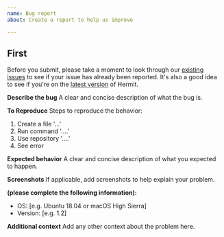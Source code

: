 ```yaml
---
name: Bug report
about: Create a report to help us improve

---
```


## First

Before you submit, please take a moment to look through our [existing
issues] to see if your issue has already been reported. It's also a
good idea to see if you're on the [latest version] of Hermit.

[existing issues]: https://github.com/bike-barn/hermit/issues
[latest version]: https://github.com/bike-barn/hermit/releases

**Describe the bug**
A clear and concise description of what the bug is.

**To Reproduce**
Steps to reproduce the behavior:
1. Create a file '...'
2. Run command '....'
3. Use repository '....'
4. See error

**Expected behavior**
A clear and concise description of what you expected to happen.

**Screenshots**
If applicable, add screenshots to help explain your problem.

**(please complete the following information):**
 - OS: [e.g. Ubuntu 18.04 or macOS High Sierra]
 - Version: [e.g. 1.2]

**Additional context**
Add any other context about the problem here.
